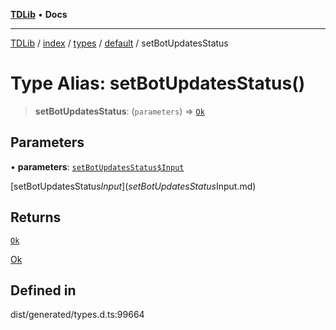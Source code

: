 [**TDLib**](../../../../../../README.md) • **Docs**

***

[TDLib](../../../../../../modules.md) / [index](../../../../../README.md) / [types](../../../README.md) / [default](../README.md) / setBotUpdatesStatus

# Type Alias: setBotUpdatesStatus()

> **setBotUpdatesStatus**: (`parameters`) => [`Ok`](Ok.md)

## Parameters

• **parameters**: [`setBotUpdatesStatus$Input`](setBotUpdatesStatus$Input.md)

[setBotUpdatesStatus$Input](setBotUpdatesStatus$Input.md)

## Returns

[`Ok`](Ok.md)

[Ok](Ok.md)

## Defined in

dist/generated/types.d.ts:99664
